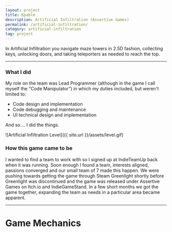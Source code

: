 ```yaml
---
layout: project
title: Kpable
description: Artificial Infiltration (Assertive Games)
permalink: /artificial-infiltration/
category: artificial-infiltration
tag: project
---
```


<!-- Description -->
In Artificial Infiltration you navigate maze towers in 2.5D fashion, collecting keys, unlocking doors, and taking teleporters as needed to reach the top.

---

<!-- My role on this project -->
### What I did

My role on the team was Lead Programmer (although in the game I call myself the "Code Manipulator") in which my duties included, but weren't limited to:
- Code design and implementation
- Code debugging and maintenance 
- UI technical design and implementation

And so…. I did the things.

<!-- In Artificial Infiltration, you play as A.D.A. (Artificial Defense Assistant), an AI tasked with the infiltration of enemy systems, the complexity of which are circumnavigated by instantiating both A.D.A. and the entire system in a virtualized environment. You take control of the virtualized instance of A.D.A. and guide her through the enemy system, finding successful infiltration awaiting somewhere in the maze. -->

![Artificial Infiltration Level]({{ site.url }}/assets/level.gif)

<!--excerpt_end-->

### How this game came to be

I wanted to find a team to work with so I signed up at IndieTeamUp back when it was running. Soon enough I found a team, interests aligned, passions converged and our small team of 7 made this happen. We were pushing towards getting the game through Steam Greenlight shortly before Greenlight was discontinued and the game was released under Assertive Games on Itch.io and IndieGameStand. In a few short months we got the game together, expanding the team as needs in a particular area became apparent. 

---

# Game Mechanics